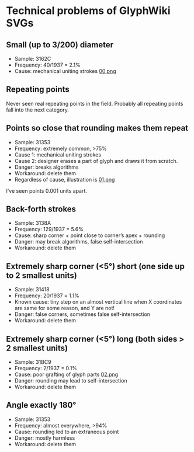 # Technical problems of GlyphWiki SVGs

## Small (up to 3/200) diameter

* Sample: 3162C
* Frequency: 40/1937 = 2.1%
* Cause: mechanical uniting strokes [00.png](00.png)

## Repeating points

Never seen real repeating points in the field. Probably all repeating points fall into the next category.

## Points so close that rounding makes them repeat

* Sample: 31353
* Frequency: extremely common, >75%
* Cause 1: mechanical uniting strokes
* Cause 2: designer erases a part of glyph and draws it from scratch.
* Danger: breaks algorithms
* Workaround: delete them
* Regardless of cause, illustration is [01.png](01.png)

I’ve seen points 0.001 units apart.

## Back-forth strokes

* Sample: 3138A
* Frequency: 129/1937 = 5.6%
* Cause: sharp corner + point close to corner’s apex + rounding
* Danger: may break algorithms, false self-intersection
* Workaround: delete them

## Extremely sharp corner (<5°) short (one side up to 2 smallest units)

* Sample: 31418
* Frequency: 20/1937 = 1.1%
* Known cause: tiny step on an almost vertical line when X coordinates are same for some reason, and Y are not!
* Danger: false corners, sometimes false self-intersection
* Workaround: delete them

## Extremely sharp corner (<5°) long (both sides > 2 smallest units)

* Sample: 31BC9
* Frequency: 2/1937 = 0.1%
* Cause: poor grafting of glyph parts [02.png](02.png)
* Danger: rounding may lead to self-intersection
* Workaround: delete them

## Angle exactly 180°

* Sample: 31353
* Frequency: almost everywhere, >94%
* Cause: rounding led to an extraneous point
* Danger: mostly harmless
* Workaround: delete them
